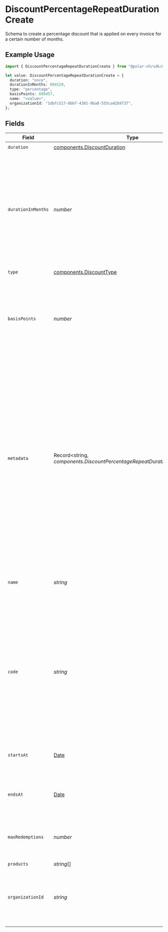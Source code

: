 # DiscountPercentageRepeatDurationCreate

Schema to create a percentage discount that is applied on every invoice
for a certain number of months.

## Example Usage

```typescript
import { DiscountPercentageRepeatDurationCreate } from "@polar-sh/sdk/models/components/discountpercentagerepeatdurationcreate.js";

let value: DiscountPercentageRepeatDurationCreate = {
  duration: "once",
  durationInMonths: 894129,
  type: "percentage",
  basisPoints: 898457,
  name: "<value>",
  organizationId: "1dbfc517-0bbf-4301-9ba8-555ca42b9737",
};
```

## Fields

| Field                                                                                                                                                                                                                                                                                                                  | Type                                                                                                                                                                                                                                                                                                                   | Required                                                                                                                                                                                                                                                                                                               | Description                                                                                                                                                                                                                                                                                                            | Example                                                                                                                                                                                                                                                                                                                |
| ---------------------------------------------------------------------------------------------------------------------------------------------------------------------------------------------------------------------------------------------------------------------------------------------------------------------- | ---------------------------------------------------------------------------------------------------------------------------------------------------------------------------------------------------------------------------------------------------------------------------------------------------------------------- | ---------------------------------------------------------------------------------------------------------------------------------------------------------------------------------------------------------------------------------------------------------------------------------------------------------------------- | ---------------------------------------------------------------------------------------------------------------------------------------------------------------------------------------------------------------------------------------------------------------------------------------------------------------------- | ---------------------------------------------------------------------------------------------------------------------------------------------------------------------------------------------------------------------------------------------------------------------------------------------------------------------- |
| `duration`                                                                                                                                                                                                                                                                                                             | [components.DiscountDuration](../../models/components/discountduration.md)                                                                                                                                                                                                                                             | :heavy_check_mark:                                                                                                                                                                                                                                                                                                     | N/A                                                                                                                                                                                                                                                                                                                    |                                                                                                                                                                                                                                                                                                                        |
| `durationInMonths`                                                                                                                                                                                                                                                                                                     | *number*                                                                                                                                                                                                                                                                                                               | :heavy_check_mark:                                                                                                                                                                                                                                                                                                     | Number of months the discount should be applied.<br/><br/>For this to work on yearly pricing, you should multiply this by 12.<br/>For example, to apply the discount for 2 years, set this to 24.                                                                                                                      |                                                                                                                                                                                                                                                                                                                        |
| `type`                                                                                                                                                                                                                                                                                                                 | [components.DiscountType](../../models/components/discounttype.md)                                                                                                                                                                                                                                                     | :heavy_check_mark:                                                                                                                                                                                                                                                                                                     | N/A                                                                                                                                                                                                                                                                                                                    |                                                                                                                                                                                                                                                                                                                        |
| `basisPoints`                                                                                                                                                                                                                                                                                                          | *number*                                                                                                                                                                                                                                                                                                               | :heavy_check_mark:                                                                                                                                                                                                                                                                                                     | Discount percentage in basis points.<br/><br/>A basis point is 1/100th of a percent.<br/>For example, to create a 25.5% discount, set this to 2550.                                                                                                                                                                    |                                                                                                                                                                                                                                                                                                                        |
| `metadata`                                                                                                                                                                                                                                                                                                             | Record<string, *components.DiscountPercentageRepeatDurationCreateMetadata*>                                                                                                                                                                                                                                            | :heavy_minus_sign:                                                                                                                                                                                                                                                                                                     | Key-value object allowing you to store additional information.<br/><br/>The key must be a string with a maximum length of **40 characters**.<br/>The value must be either:<br/><br/>* A string with a maximum length of **500 characters**<br/>* An integer<br/>* A floating-point number<br/>* A boolean<br/><br/>You can store up to **50 key-value pairs**. |                                                                                                                                                                                                                                                                                                                        |
| `name`                                                                                                                                                                                                                                                                                                                 | *string*                                                                                                                                                                                                                                                                                                               | :heavy_check_mark:                                                                                                                                                                                                                                                                                                     | Name of the discount. Will be displayed to the customer when the discount is applied.                                                                                                                                                                                                                                  |                                                                                                                                                                                                                                                                                                                        |
| `code`                                                                                                                                                                                                                                                                                                                 | *string*                                                                                                                                                                                                                                                                                                               | :heavy_minus_sign:                                                                                                                                                                                                                                                                                                     | Code customers can use to apply the discount during checkout. Must be between 3 and 256 characters long and contain only alphanumeric characters.If not provided, the discount can only be applied via the API.                                                                                                        |                                                                                                                                                                                                                                                                                                                        |
| `startsAt`                                                                                                                                                                                                                                                                                                             | [Date](https://developer.mozilla.org/en-US/docs/Web/JavaScript/Reference/Global_Objects/Date)                                                                                                                                                                                                                          | :heavy_minus_sign:                                                                                                                                                                                                                                                                                                     | Optional timestamp after which the discount is redeemable.                                                                                                                                                                                                                                                             |                                                                                                                                                                                                                                                                                                                        |
| `endsAt`                                                                                                                                                                                                                                                                                                               | [Date](https://developer.mozilla.org/en-US/docs/Web/JavaScript/Reference/Global_Objects/Date)                                                                                                                                                                                                                          | :heavy_minus_sign:                                                                                                                                                                                                                                                                                                     | Optional timestamp after which the discount is no longer redeemable.                                                                                                                                                                                                                                                   |                                                                                                                                                                                                                                                                                                                        |
| `maxRedemptions`                                                                                                                                                                                                                                                                                                       | *number*                                                                                                                                                                                                                                                                                                               | :heavy_minus_sign:                                                                                                                                                                                                                                                                                                     | Optional maximum number of times the discount can be redeemed.                                                                                                                                                                                                                                                         |                                                                                                                                                                                                                                                                                                                        |
| `products`                                                                                                                                                                                                                                                                                                             | *string*[]                                                                                                                                                                                                                                                                                                             | :heavy_minus_sign:                                                                                                                                                                                                                                                                                                     | N/A                                                                                                                                                                                                                                                                                                                    |                                                                                                                                                                                                                                                                                                                        |
| `organizationId`                                                                                                                                                                                                                                                                                                       | *string*                                                                                                                                                                                                                                                                                                               | :heavy_minus_sign:                                                                                                                                                                                                                                                                                                     | The ID of the organization owning the discount. **Required unless you use an organization token.**                                                                                                                                                                                                                     | 1dbfc517-0bbf-4301-9ba8-555ca42b9737                                                                                                                                                                                                                                                                                   |